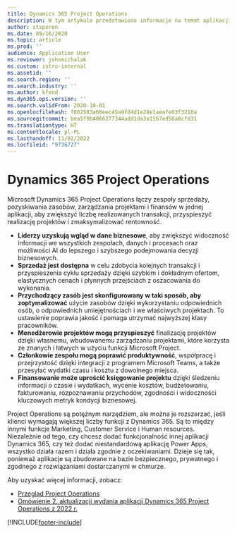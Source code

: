 ```yaml
---
title: Dynamics 365 Project Operations
description: W tym artykule przedstawiono informacje na temat aplikacji Dynamics 365 Project Operations.
author: stsporen
ms.date: 09/16/2020
ms.topic: article
ms.prod: ''
audience: Application User
ms.reviewer: johnmichalak
ms.custom: intro-internal
ms.assetid: ''
ms.search.region: ''
ms.search.industry: ''
ms.author: kfend
ms.dyn365.ops.version: ''
ms.search.validFrom: 2020-10-01
ms.openlocfilehash: f802583a60eec45a9fd4d1e28e1aeafe03f3218a
ms.sourcegitcommit: bea5f9b4066277344add1da3a1567ed56a0cfd31
ms.translationtype: HT
ms.contentlocale: pl-PL
ms.lasthandoff: 11/02/2022
ms.locfileid: "9736727"
---
```

# <a name="dynamics-365-project-operations"></a>Dynamics 365 Project Operations

Microsoft Dynamics 365 Project Operations łączy zespoły sprzedaży, pozyskiwania zasobów, zarządzania projektami i finansów w jednej aplikacji, aby zwiększyć liczbę realizowanych transakcji, przyspieszyć realizację projektów i zmaksymalizować rentowność.

-   **Liderzy uzyskują wgląd w dane biznesowe**, aby zwiększyć widoczność informacji we wszystkich zespołach, danych i procesach oraz możliwości AI do lepszego i szybszego podejmowania decyzji biznesowych.
-   **Sprzedaż jest dostępna** w celu zdobycia kolejnych transakcji i przyspieszenia cyklu sprzedaży dzięki szybkim i dokładnym ofertom, elastycznych cenach i płynnych przejściach z oszacowania do wykonania.
-   **Przychodzący zasób jest skonfigurowany w taki sposób, aby zoptymalizować** użycie zasobów dzięki wykorzystaniu odpowiednich osób, o odpowiednich umiejętnościach i we właściwych projektach. To ustawienie poprawia jakość i pomaga utrzymać najwyższej klasy pracowników.
-   **Menedżerowie projektów mogą przyspieszyć** finalizację projektów dzięki własnemu, wbudowanemu zarządzaniu projektami, które korzysta ze znanych i łatwych w użyciu funkcji Microsoft Project.
-   **Członkowie zespołu mogą poprawić produktywność**, współpracę i przejrzystość dzięki integracji z programem Microsoft Teams, a także przesyłać wydatki czasu i kosztu z dowolnego miejsca.
-   **Finansowanie może uprościć księgowanie projektu** dzięki śledzeniu informacji o czasie i wydatkach, wycenie kosztów, budżetowaniu, fakturowaniu, rozpoznawaniu przychodów, zgodności i widoczności kluczowych metryk kondycji biznesowej.

Project Operations są potężnym narzędziem, ale można je rozszerzać, jeśli klienci wymagają większej liczby funkcji z Dynamics 365. Są to między innymi funkcje Marketing, Customer Service i Human resources. Niezależnie od tego, czy chcesz dodać funkcjonalność innej aplikacji Dynamics 365, czy też dodać niestandardową aplikację Power Apps, wszystko działa razem i działa zgodnie z oczekiwaniami. Dzieje się tak, ponieważ aplikacje są zbudowane na bazie bezpiecznego, prywatnego i zgodnego z rozwiązaniami dostarczanymi w chmurze.

Aby uzyskać więcej informacji, zobacz:

- [Przegląd Project Operations](https://dynamics.microsoft.com/en-us/project-operations/overview/)
- [Omówienie 2. aktualizacji wydania aplikacji Dynamics 365 Project Operations z 2022 r.](/dynamics365-release-plan/2022wave2/finance-operations/dynamics365-project-operations/)


[!INCLUDE[footer-include](includes/footer-banner.md)]
